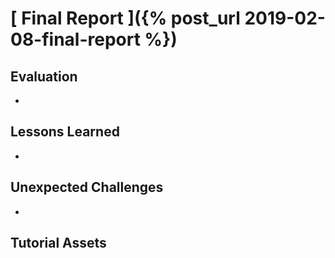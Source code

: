 # [ Final Report ]({% post_url 2019-02-08-final-report %})

## Evaluation
-

## Lessons Learned
-

## Unexpected Challenges
-

## Tutorial Assets
[]()
